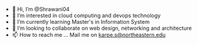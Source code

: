 - 👋 Hi, I’m @Shrawani04
- 👀 I’m interested in cloud computing and devops technology
- 🌱 I’m currently learning Master's in Information System
- 💞️ I’m looking to collaborate on web design, networking and architecture
- 📫 How to reach me ... Mail me on karpe.s@northeastern.edu

<!---
Shrawani04/Shrawani04 is a ✨ special ✨ repository because its `README.md` (this file) appears on your GitHub profile.
You can click the Preview link to take a look at your changes.
--->
